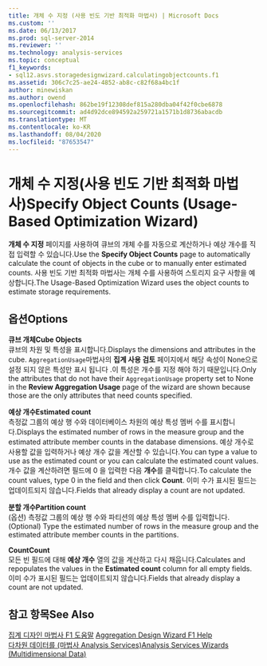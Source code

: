 ```yaml
---
title: 개체 수 지정 (사용 빈도 기반 최적화 마법사) | Microsoft Docs
ms.custom: ''
ms.date: 06/13/2017
ms.prod: sql-server-2014
ms.reviewer: ''
ms.technology: analysis-services
ms.topic: conceptual
f1_keywords:
- sql12.asvs.storagedesignwizard.calculatingobjectcounts.f1
ms.assetid: 306c7c25-ae24-4852-ab8c-c82f68a4bc1f
author: minewiskan
ms.author: owend
ms.openlocfilehash: 862be19f12308def815a280dba04f42f0cbe6878
ms.sourcegitcommit: ad4d92dce894592a259721a1571b1d8736abacdb
ms.translationtype: MT
ms.contentlocale: ko-KR
ms.lasthandoff: 08/04/2020
ms.locfileid: "87653547"
---
```

# <a name="specify-object-counts-usage-based-optimization-wizard"></a><span data-ttu-id="cda86-102">개체 수 지정(사용 빈도 기반 최적화 마법사)</span><span class="sxs-lookup"><span data-stu-id="cda86-102">Specify Object Counts (Usage-Based Optimization Wizard)</span></span>
  <span data-ttu-id="cda86-103">**개체 수 지정** 페이지를 사용하여 큐브의 개체 수를 자동으로 계산하거나 예상 개수를 직접 입력할 수 있습니다.</span><span class="sxs-lookup"><span data-stu-id="cda86-103">Use the **Specify Object Counts** page to automatically calculate the count of objects in the cube or to manually enter estimated counts.</span></span> <span data-ttu-id="cda86-104">사용 빈도 기반 최적화 마법사는 개체 수를 사용하여 스토리지 요구 사항을 예상합니다.</span><span class="sxs-lookup"><span data-stu-id="cda86-104">The Usage-Based Optimization Wizard uses the object counts to estimate storage requirements.</span></span>  
  
## <a name="options"></a><span data-ttu-id="cda86-105">옵션</span><span class="sxs-lookup"><span data-stu-id="cda86-105">Options</span></span>  
 <span data-ttu-id="cda86-106">**큐브 개체**</span><span class="sxs-lookup"><span data-stu-id="cda86-106">**Cube Objects**</span></span>  
 <span data-ttu-id="cda86-107">큐브의 차원 및 특성을 표시합니다.</span><span class="sxs-lookup"><span data-stu-id="cda86-107">Displays the dimensions and attributes in the cube.</span></span> <span data-ttu-id="cda86-108">`AggregationUsage`마법사의 **집계 사용 검토** 페이지에서 해당 속성이 None으로 설정 되지 않은 특성만 표시 됩니다 .이 특성은 개수를 지정 해야 하기 때문입니다.</span><span class="sxs-lookup"><span data-stu-id="cda86-108">Only the attributes that do not have their `AggregationUsage` property set to None in the **Review Aggregation Usage** page of the wizard are shown because those are the only attributes that need counts specified.</span></span>  
  
 <span data-ttu-id="cda86-109">**예상 개수**</span><span class="sxs-lookup"><span data-stu-id="cda86-109">**Estimated count**</span></span>  
 <span data-ttu-id="cda86-110">측정값 그룹의 예상 행 수와 데이터베이스 차원의 예상 특성 멤버 수를 표시합니다.</span><span class="sxs-lookup"><span data-stu-id="cda86-110">Displays the estimated number of rows in the measure group and the estimated attribute member counts in the database dimensions.</span></span> <span data-ttu-id="cda86-111">예상 개수로 사용할 값을 입력하거나 예상 개수 값을 계산할 수 있습니다.</span><span class="sxs-lookup"><span data-stu-id="cda86-111">You can type a value to use as the estimated count or you can calculate the estimated count values.</span></span> <span data-ttu-id="cda86-112">개수 값을 계산하려면 필드에 0 을 입력한 다음 **개수**를 클릭합니다.</span><span class="sxs-lookup"><span data-stu-id="cda86-112">To calculate the count values, type 0 in the field and then click **Count**.</span></span> <span data-ttu-id="cda86-113">이미 수가 표시된 필드는 업데이트되지 않습니다.</span><span class="sxs-lookup"><span data-stu-id="cda86-113">Fields that already display a count are not updated.</span></span>  
  
 <span data-ttu-id="cda86-114">**분할 개수**</span><span class="sxs-lookup"><span data-stu-id="cda86-114">**Partition count**</span></span>  
 <span data-ttu-id="cda86-115">(옵션) 측정값 그룹의 예상 행 수와 파티션의 예상 특성 멤버 수를 입력합니다.</span><span class="sxs-lookup"><span data-stu-id="cda86-115">(Optional) Type the estimated number of rows in the measure group and the estimated attribute member counts in the partitions.</span></span>  
  
 <span data-ttu-id="cda86-116">**Count**</span><span class="sxs-lookup"><span data-stu-id="cda86-116">**Count**</span></span>  
 <span data-ttu-id="cda86-117">모든 빈 필드에 대해 **예상 개수** 열의 값을 계산하고 다시 채웁니다.</span><span class="sxs-lookup"><span data-stu-id="cda86-117">Calculates and repopulates the values in the **Estimated count** column for all empty fields.</span></span> <span data-ttu-id="cda86-118">이미 수가 표시된 필드는 업데이트되지 않습니다.</span><span class="sxs-lookup"><span data-stu-id="cda86-118">Fields that already display a count are not updated.</span></span>  
  
## <a name="see-also"></a><span data-ttu-id="cda86-119">참고 항목</span><span class="sxs-lookup"><span data-stu-id="cda86-119">See Also</span></span>  
 <span data-ttu-id="cda86-120">[집계 디자인 마법사 F1 도움말](aggregation-design-wizard-f1-help.md) </span><span class="sxs-lookup"><span data-stu-id="cda86-120">[Aggregation Design Wizard F1 Help](aggregation-design-wizard-f1-help.md) </span></span>  
 [<span data-ttu-id="cda86-121">다차원 데이터를 &#40;마법사 Analysis Services&#41;</span><span class="sxs-lookup"><span data-stu-id="cda86-121">Analysis Services Wizards &#40;Multidimensional Data&#41;</span></span>](analysis-services-wizards-multidimensional-data.md)  
  
  
